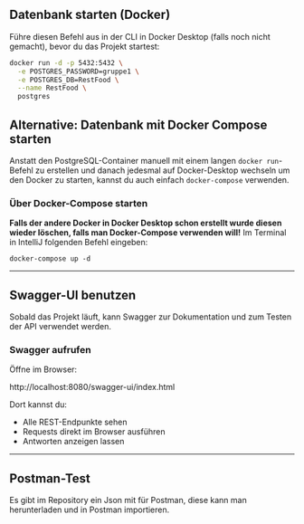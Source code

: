 ## Datenbank starten (Docker)

Führe diesen Befehl aus in der CLI in Docker Desktop (falls noch nicht gemacht), bevor du das Projekt startest:

```bash
docker run -d -p 5432:5432 \
  -e POSTGRES_PASSWORD=gruppe1 \
  -e POSTGRES_DB=RestFood \
  --name RestFood \
  postgres
```
## Alternative: Datenbank mit Docker Compose starten

Anstatt den PostgreSQL-Container manuell mit einem langen `docker run`-Befehl zu erstellen und danach jedesmal auf Docker-Desktop wechseln um den Docker zu starten, kannst du auch einfach `docker-compose` verwenden.  

### Über Docker-Compose starten
**Falls der andere Docker in Docker Desktop schon erstellt wurde diesen wieder löschen, falls man Docker-Compose verwenden will!**
Im Terminal in IntelliJ folgenden Befehl eingeben:
```
docker-compose up -d
```

---
## Swagger-UI benutzen

Sobald das Projekt läuft, kann Swagger zur Dokumentation und zum Testen der API verwendet werden.

### Swagger aufrufen

Öffne im Browser:

http://localhost:8080/swagger-ui/index.html

Dort kannst du:

- Alle REST-Endpunkte sehen
- Requests direkt im Browser ausführen
- Antworten anzeigen lassen

---

## Postman-Test

Es gibt im Repository ein Json mit für Postman, diese kann man herunterladen und in Postman importieren.

